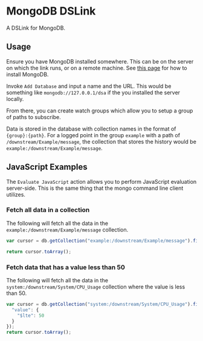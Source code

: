 # MongoDB DSLink

A DSLink for MongoDB.

## Usage

Ensure you have MongoDB installed somewhere. This can be on the server on which the link runs, or on a remote machine. See [this page](https://docs.mongodb.org/manual/installation/) for how to install MongoDB.

Invoke `Add Database` and input a name and the URL. This would be something like `mongodb://127.0.0.1/dsa` if the you installed the server locally.

From there, you can create watch groups which allow you to setup a group of paths to subscribe.

Data is stored in the database with collection names in the format of `{group}:{path}`.
For a logged point in the group `example` with a path of `/downstream/Example/message`, the collection that stores the history would be `example:/downstream/Example/message`.

## JavaScript Examples

The `Evaluate JavaScript` action allows you to perform JavaScript evaluation server-side.
This is the same thing that the mongo command line client utilizes.

### Fetch all data in a collection

The following will fetch all the data in the `example:/downstream/Example/message` collection.

```js
var cursor = db.getCollection("example:/downstream/Example/message").find();

return cursor.toArray();
```

### Fetch data that has a value less than 50

The following will fetch all the data in the `system:/downstream/System/CPU_Usage` collection where the value is less than 50.

```js
var cursor = db.getCollection("system:/downstream/System/CPU_Usage").find({
  "value": {
    "$lte": 50
  }
});
return cursor.toArray();
```
